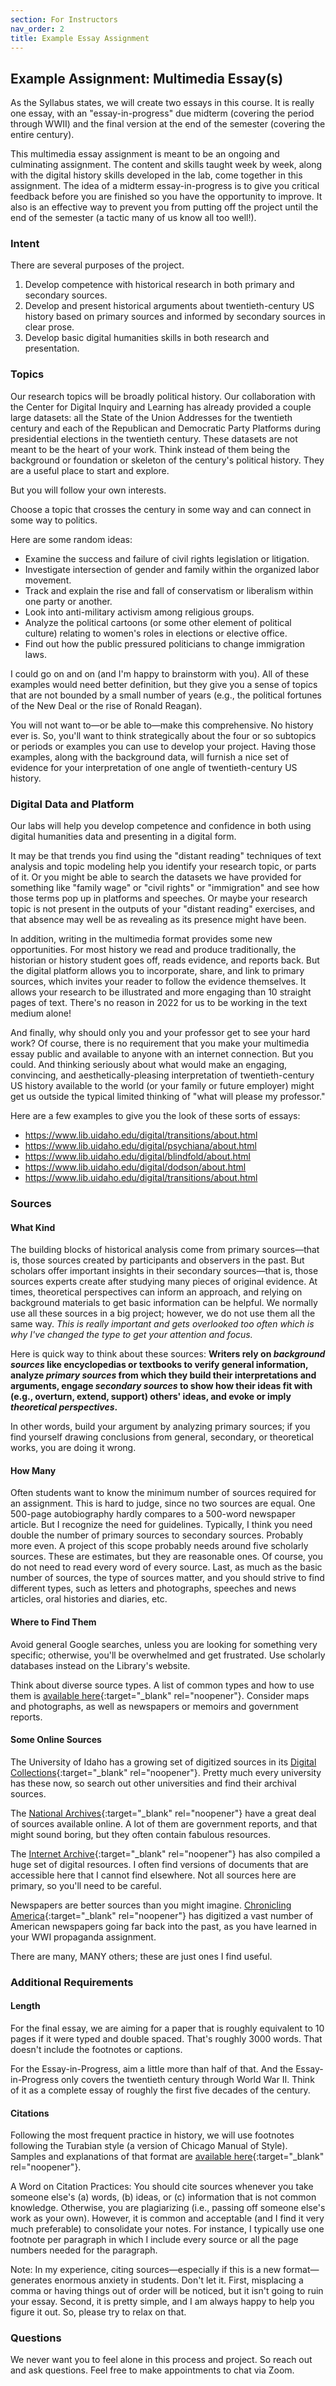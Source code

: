 ```yaml
---
section: For Instructors
nav_order: 2
title: Example Essay Assignment
---
```


## Example Assignment: Multimedia Essay(s)

As the Syllabus states, we will create two essays in this course. It is really one essay, with an "essay-in-progress" due midterm (covering the period through WWII) and the final version at the end of the semester (covering the entire century).

This multimedia essay assignment is meant to be an ongoing and culminating assignment. The content and skills taught week by week, along with the digital history skills developed in the lab, come together in this assignment. The idea of a midterm essay-in-progress is to give you critical feedback before you are finished so you have the opportunity to improve. It also is an effective way to prevent you from putting off the project until the end of the semester (a tactic many of us know all too well!).

### Intent

There are several purposes of the project.

1. Develop competence with historical research in both primary and secondary sources.
2. Develop and present historical arguments about twentieth-century US history based on primary sources and informed by secondary sources in clear prose.
3. Develop basic digital humanities skills in both research and presentation.

### Topics

Our research topics will be broadly political history. Our collaboration with the Center for Digital Inquiry and Learning has already provided a couple large datasets: all the State of the Union Addresses for the twentieth century and each of the Republican and Democratic Party Platforms during presidential elections in the twentieth century. These datasets are not meant to be the heart of your work. Think instead of them being the background or foundation or skeleton of the century's political history. They are a useful place to start and explore.

But you will follow your own interests.

Choose a topic that crosses the century in some way and can connect in some way to politics.

Here are some random ideas:
- Examine the success and failure of civil rights legislation or litigation.
- Investigate intersection of gender and family within the organized labor movement.
- Track and explain the rise and fall of conservatism or liberalism within one party or another.
- Look into anti-military activism among religious groups.
- Analyze the political cartoons (or some other element of political culture) relating to women's
roles in elections or elective office.
- Find out how the public pressured politicians to change immigration laws.

I could go on and on (and I'm happy to brainstorm with you). All of these examples would need better definition, but they give you a sense of topics that are not bounded by a small number of years (e.g., the political fortunes of the New Deal or the rise of Ronald Reagan).

You will not want to—or be able to—make this comprehensive. No history ever is. So, you'll want to think strategically about the four or so subtopics or periods or examples you can use to develop your project. Having those examples, along with the background data, will furnish a nice set of evidence for your interpretation of one angle of twentieth-century US history.

### Digital Data and Platform

Our labs will help you develop competence and confidence in both using digital humanities data and presenting in a digital form.

It may be that trends you find using the "distant reading" techniques of text analysis and topic modeling help you identify your research topic, or parts of it. Or you might be able to search the datasets we have provided for something like "family wage" or "civil rights" or "immigration" and see how those terms pop up in platforms and speeches. Or maybe your research topic is not present in the outputs of your "distant reading" exercises, and that absence may well be as revealing as its presence might have been.

In addition, writing in the multimedia format provides some new opportunities. For most history we read and produce traditionally, the historian or history student goes off, reads evidence, and reports back. But the digital platform allows you to incorporate, share, and link to primary sources, which invites your reader to follow the evidence themselves. It allows your research to be illustrated and more engaging than 10 straight pages of text. There's no reason in 2022 for us to be working in the text medium alone!

And finally, why should only you and your professor get to see your hard work? Of course, there is no requirement that you make your multimedia essay public and available to anyone with an internet connection. But you could. And thinking seriously about what would make an engaging, convincing, and aesthetically-pleasing interpretation of twentieth-century US history available to the world (or your family or future employer) might get us outside the typical limited thinking of "what will please my professor."

Here are a few examples to give you the look of these sorts of essays:

- <https://www.lib.uidaho.edu/digital/transitions/about.html>
- <https://www.lib.uidaho.edu/digital/psychiana/about.html>
- <https://www.lib.uidaho.edu/digital/blindfold/about.html>
- <https://www.lib.uidaho.edu/digital/dodson/about.html>
- <https://www.lib.uidaho.edu/digital/transitions/about.html>

### Sources

#### What Kind

The building blocks of historical analysis come from primary sources—that is, those sources created by participants and observers in the past. But scholars offer important insights in their secondary sources—that is, those sources experts create after studying many pieces of original evidence. At times, theoretical perspectives can inform an approach, and relying on background materials to get basic information can be helpful. We normally use all these sources in a big project; however, we do not use them all the same way. *This is really important and gets overlooked too often which is why I've changed the type to get your attention and focus.*

Here is quick way to think about these sources: **Writers rely on *background sources* like encyclopedias or textbooks to verify general information, analyze *primary sources* from which they build their interpretations and arguments, engage *secondary sources* to show how their ideas fit with (e.g., overturn, extend, support) others' ideas, and evoke or imply *theoretical perspectives*.**

In other words, build your argument by analyzing primary sources; if you find yourself drawing conclusions from general, secondary, or theoretical works, you are doing it wrong.

#### How Many

Often students want to know the minimum number of sources required for an assignment. This is hard to judge, since no two sources are equal. One 500-page autobiography hardly compares to a 500-word newspaper article. But I recognize the need for guidelines. Typically, I think you need double the number of primary sources to secondary sources. Probably more even. A project of this scope probably needs around five scholarly sources. These are estimates, but they are reasonable ones. Of course, you do not need to read every word of every source. Last, as much as the basic number of sources, the type of sources matter, and you should strive to find different types, such as letters and photographs, speeches and news articles, oral histories and diaries, etc.

#### Where to Find Them

Avoid general Google searches, unless you are looking for something very specific; otherwise, you'll be overwhelmed and get frustrated. Use scholarly databases instead on the Library's website.

Think about diverse source types. A list of common types and how to use them is [available here](https://www.williamcronon.net/researching/index.htm#researchsources){:target="_blank" rel="noopener"}. Consider maps and photographs, as well as newspapers or memoirs and government reports.

#### Some Online Sources

The University of Idaho has a growing set of digitized sources in its [Digital Collections](https://www.lib.uidaho.edu/digital/collections.html){:target="_blank" rel="noopener"}. Pretty much every university has these now, so search out other universities and find their archival sources.

The [National Archives](https://www.archives.gov/research){:target="_blank" rel="noopener"} have a great deal of sources available online. A lot of them are government reports, and that might sound boring, but they often contain fabulous resources.

The [Internet Archive](https://archive.org/){:target="_blank" rel="noopener"} has also compiled a huge set of digital resources. I often find versions of documents that are accessible here that I cannot find elsewhere. Not all sources here are primary, so you'll need to be careful.

Newspapers are better sources than you might imagine. [Chronicling America](https://chroniclingamerica.loc.gov/){:target="_blank" rel="noopener"} has digitized a vast number of American newspapers going far back into the past, as you have learned in your WWI propaganda assignment.

There are many, MANY others; these are just ones I find useful.

### Additional Requirements

#### Length

For the final essay, we are aiming for a paper that is roughly equivalent to 10 pages if it were typed and double spaced. That's roughly 3000 words. That doesn't include the footnotes or captions.

For the Essay-in-Progress, aim a little more than half of that. And the Essay-in-Progress only covers the twentieth century through World War II. Think of it as a complete essay of roughly the first five decades of the century.

#### Citations

Following the most frequent practice in history, we will use footnotes following the Turabian style (a version of Chicago Manual of Style). Samples and explanations of that format are [available here](https://www.chicagomanualofstyle.org/turabian/turabian-notes-and-bibliography-citation-quick-guide.html){:target="_blank" rel="noopener"}.

A Word on Citation Practices: You should cite sources whenever you take someone else's (a) words, (b) ideas, or (c) information that is not common knowledge. Otherwise, you are plagiarizing (i.e., passing off someone else's work as your own). However, it is common and acceptable (and I find it very much preferable) to consolidate your notes. For instance, I typically use one footnote per paragraph in which I include every source or all the page numbers needed for the paragraph.  

Note: In my experience, citing sources—especially if this is a new format—generates enormous anxiety in students. Don't let it. First, misplacing a comma or having things out of order will be noticed, but it isn't going to ruin your essay. Second, it is pretty simple, and I am always happy to help you figure it out.  So, please try to relax on that.

### Questions

We never want you to feel alone in this process and project. So reach out and ask questions. Feel free to make appointments to chat via Zoom.
